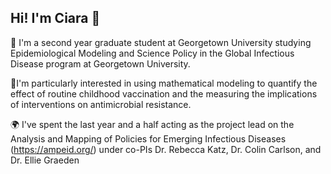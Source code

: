## Hi! I'm Ciara 🦠

🦠 I'm a second year graduate student at Georgetown University studying Epidemiological Modeling and Science Policy in the Global Infectious Disease program at Georgetown University. 

💉I'm particularly interested in using mathematical modeling to quantify the effect of routine childhood vaccination and the measuring the implications of interventions on antimicrobial resistance. 

🌍 I've spent the last year and a half acting as the project lead on the Analysis and Mapping of Policies for Emerging Infectious Diseases (https://ampeid.org/) under co-PIs Dr. Rebecca Katz, Dr. Colin Carlson, and Dr. Ellie Graeden
<!--
**cweets/cweets** is a ✨ _special_ ✨ repository because its `README.md` (this file) appears on your GitHub profile.

<img width="836" alt="Screenshot 2024-10-04 at 1 06 11 PM" src="https://github.com/user-attachments/assets/2575217d-0724-456d-8360-8c330e23ff1b">

